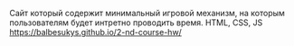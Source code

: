 
Сайт который содержит минимальный игровой механизм, на которым пользователям будет интретно проводить время.
HTML, CSS, JS
https://balbesukys.github.io/2-nd-course-hw/